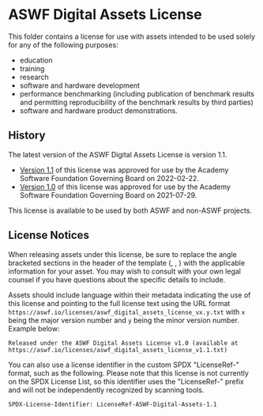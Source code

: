 # ASWF Digital Assets License

This folder contains a license for use with assets intended to be used solely for any of the following purposes:

- education
- training
- research
- software and hardware development
- performance benchmarking (including publication of benchmark results and permitting reproducibility of the benchmark results by third parties)
- software and hardware product demonstrations.

## History

The latest version of the ASWF Digital Assets License is version 1.1.

- [Version 1.1](aswf_digital_assets_license_v1.1.txt) of this license was approved for use by the Academy Software Foundation Governing Board on 2022-02-22.
- [Version 1.0](aswf_digital_assets_license_v1.0.txt) of this license was approved for use by the Academy Software Foundation Governing Board on 2021-07-29.

This license is available to be used by both ASWF and non-ASWF projects.

## License Notices

When releasing assets under this license, be sure to replace the angle bracketed sections in the header of the template (<Asset Name>, <Year>, <Asset Owner>) with the applicable information for your asset. You may wish to consult with your own legal counsel if you have questions about the specific details to include.

Assets should include language within their metadata indicating the use of this license and pointing to the full license text using the URL format `https://aswf.io/licenses/aswf_digital_assets_license_vx.y.txt` with `x` being the major version number and `y` being the minor version number. Example below:

```
Released under the ASWF Digital Assets License v1.0 (available at https://aswf.io/licenses/aswf_digital_assets_license_v1.1.txt)
```

You can also use a license identifier in the custom SPDX "LicenseRef-" format, such as the following. Please note that this license is not currently on the SPDX License List, so this identifier uses the "LicenseRef-" prefix and will not be independently recognized by scanning tools.
  
```
SPDX-License-Identifier: LicenseRef-ASWF-Digital-Assets-1.1
```

